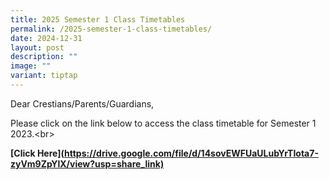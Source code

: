 ```yaml
---
title: 2025 Semester 1 Class Timetables
permalink: /2025-semester-1-class-timetables/
date: 2024-12-31
layout: post
description: ""
image: ""
variant: tiptap
---
```

<p>Dear Crestians/Parents/Guardians,</p>
<p>Please click on the link below to access the class timetable for Semester
1 2023.&lt;br&gt;</p>
<p><strong>[Click Here](<a href="https://drive.google.com/file/d/14sovEWFUaULubYrTIota7-zyVm9ZpYlX/view?usp=share_link)**" rel="noopener noreferrer nofollow" target="_blank">https://drive.google.com/file/d/14sovEWFUaULubYrTIota7-zyVm9ZpYlX/view?usp=share_link)</a></strong>
</p>